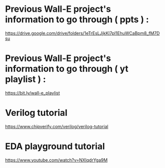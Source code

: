 # Previous Wall-E project's information to go through ( ppts ) : #
https://drive.google.com/drive/folders/1eTrEsLJjkKl7pl1EhuWCaBpm8_fM7Dsu

# Previous Wall-E project's information to go through ( yt playlist ) : #
https://bit.ly/wall-e_playlist

# Verilog tutorial #
https://www.chipverify.com/verilog/verilog-tutorial

# EDA playground tutorial #
https://www.youtube.com/watch?v=NXlqdrYga9M
